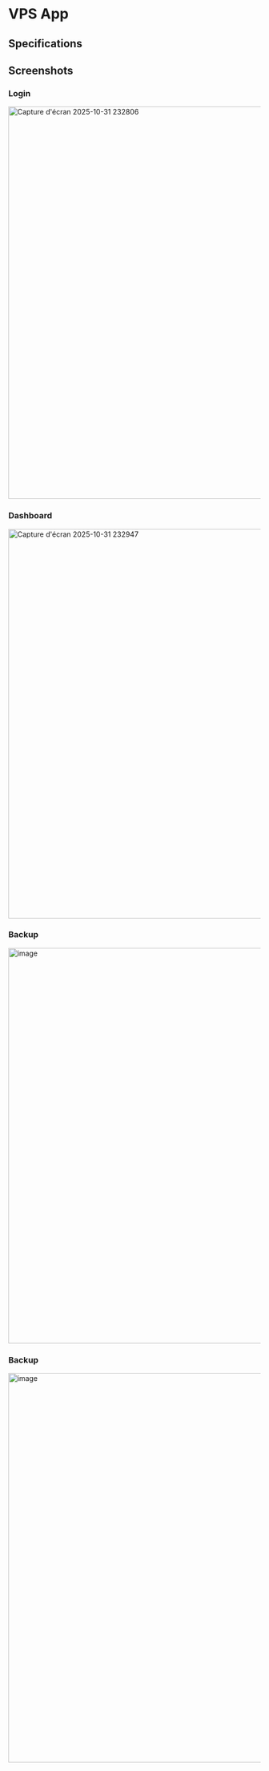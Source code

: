 # VPS App

##  Specifications 

## Screenshots
### Login
<img width="1181" height="784" alt="Capture d&#39;écran 2025-10-31 232806" src="https://github.com/user-attachments/assets/a2bc5ead-6de9-4dbc-8408-799428edc871" />

### Dashboard
<img width="1179" height="778" alt="Capture d&#39;écran 2025-10-31 232947" src="https://github.com/user-attachments/assets/a5a60fda-5895-447b-adff-235355e2d83c" />

### Backup
<img width="1183" height="790" alt="image" src="https://github.com/user-attachments/assets/c0d86a73-7231-4ab1-a389-398b61eb1642" />

### Backup
<img width="1182" height="778" alt="image" src="https://github.com/user-attachments/assets/27a24796-ab8e-4903-991c-b3d5450f0a26" />
